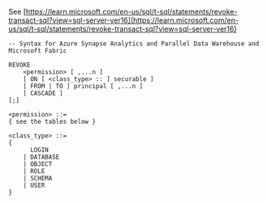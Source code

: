 See [https://learn.microsoft.com/en-us/sql/t-sql/statements/revoke-transact-sql?view=sql-server-ver16](https://learn.microsoft.com/en-us/sql/t-sql/statements/revoke-transact-sql?view=sql-server-ver16)
```
-- Syntax for Azure Synapse Analytics and Parallel Data Warehouse and Microsoft Fabric
  
REVOKE   
    <permission> [ ,...n ]  
    [ ON [ <class_type> :: ] securable ]   
    [ FROM | TO ] principal [ ,...n ]  
    [ CASCADE ]  
[;]  
  
<permission> ::=  
{ see the tables below }  
  
<class_type> ::=  
{  
      LOGIN  
    | DATABASE  
    | OBJECT  
    | ROLE  
    | SCHEMA  
    | USER  
}
```
